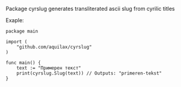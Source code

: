 Package cyrslug generates transliterated ascii slug from cyrilic titles

Exaple:

	package main

	import (
		"github.com/aquilax/cyrslug"
	)

	func main() {
		text := "Примерен текст"
		print(cyrslug.Slug(text)) // Outputs: "primeren-tekst"
	}


